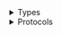 <details>
<summary>Types</summary>

  - [ArrayLinkedList](/ArrayLinkedList)
  - [ArrayLinkedList.Index](/ArrayLinkedList.Index)
  - [ArrayNode](/ArrayNode)
  - [Node](/Node)
  - [Queue](/Queue)
  - [Stack](/Stack)
  - [Symbol](/Symbol)
  - [SymbolTable](/SymbolTable)
  - [SymbolTable.Index](/SymbolTable.Index)

</details>

<details>
<summary>Protocols</summary>

  - [QueueProtocol](/QueueProtocol)

</details>
